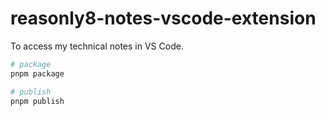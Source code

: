 # reasonly8-notes-vscode-extension

To access my technical notes in VS Code.

```sh
# package
pnpm package

# publish
pnpm publish
```
